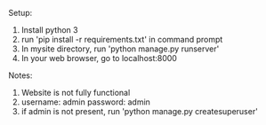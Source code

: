 Setup:
  1) Install python 3
  2) run 'pip install -r requirements.txt' in command prompt
  3) In mysite directory, run 'python manage.py runserver'
  4) In your web browser, go to localhost:8000

Notes:
  1) Website is not fully functional
  2) username: admin
     password: admin
  3) if admin is not present, run 'python manage.py createsuperuser'
